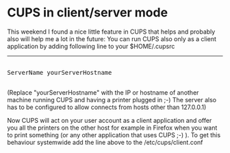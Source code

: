 # CUPS in client/server mode

This weekend I found a nice little feature in CUPS that helps and probably also will help me a lot in the future: You can run CUPS also only as a client application by adding following line to your $HOME/.cupsrc

-------------------------------



<pre class="code">

ServerName yourServerHostname

</pre>



(Replace "yourServerHostname" with the IP or hostname of another machine running CUPS and having a printer plugged in ;-)  The server also has to be configured to allow connects from hosts other than 127.0.0.1)



Now CUPS will act on your user account as a client application and offer you all the printers on the other host for example in Firefox when you want to print something (or any other application that uses CUPS ;-) ). To get this behaviour systemwide add the line above to the /etc/cups/client.conf
